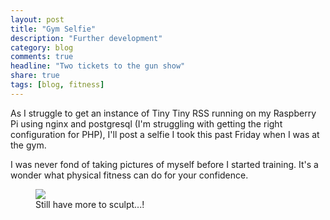 ```yaml
---
layout: post
title: "Gym Selfie"
description: "Further development"
category: blog
comments: true
headline: "Two tickets to the gun show"
share: true
tags: [blog, fitness]
---
```

As I struggle to get an instance of Tiny Tiny RSS running on my Raspberry Pi using nginx and postgresql (I'm struggling with getting the right configuration for PHP), I'll post a selfie I took this past Friday when I was at the gym.

I was never fond of taking pictures of myself before I started training.  It's a wonder what physical fitness can do for your confidence.

<figure>
      <a href="{{ site.url }}/images/gym-selfie.jpg"><img src="{{ site.url }}/images/gym-selfie.jpg"></a>
      <figcaption>Still have more to sculpt...!</figcaption>
</figure>
